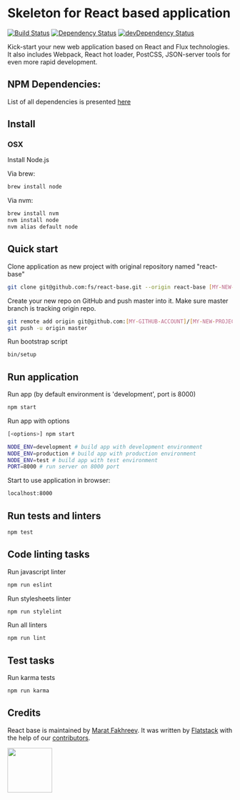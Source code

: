# Skeleton for React based application

[![Build Status](https://travis-ci.org/fs/react-base.svg?branch=master)](https://travis-ci.org/fs/react-base)
[![Dependency Status](https://david-dm.org/fs/react-base.svg?branch=master)](https://david-dm.org/fs/react-base)
[![devDependency Status](https://david-dm.org/fs/react-base/dev-status.svg?branch=master)](https://david-dm.org/fs/react-base#info=devDependencies)

Kick-start your new web application based on React and Flux technologies. It also includes Webpack, React hot loader, PostCSS, JSON-server tools for even more rapid development.

## NPM Dependencies:

List of all dependencies is presented [here](https://github.com/fs/react-base/blob/master/package.json)

## Install
### OSX

Install Node.js

Via brew:
```bash
brew install node
```

Via nvm:
```bash
brew install nvm
nvm install node
nvm alias default node
```

## Quick start

Clone application as new project with original repository named "react-base"

```bash
git clone git@github.com:fs/react-base.git --origin react-base [MY-NEW-PROJECT]
```

Create your new repo on GitHub and push master into it.
Make sure master branch is tracking origin repo.

```bash
git remote add origin git@github.com:[MY-GITHUB-ACCOUNT]/[MY-NEW-PROJECT].git
git push -u origin master
```

Run bootstrap script

```bash
bin/setup
```

## Run application

Run app (by default environment is 'development', port is 8000)

```bash
npm start
```

Run app with options

```bash
[<options>] npm start
```

```bash
NODE_ENV=development # build app with development environment
NODE_ENV=production # build app with production environment
NODE_ENV=test # build app with test environment
PORT=8000 # run server on 8000 port
```

Start to use application in browser:

```bash
localhost:8000
```

## Run tests and linters

```bash
npm test
```

## Code linting tasks

Run javascript linter
```bash
npm run eslint
```

Run stylesheets linter
```bash
npm run stylelint
```

Run all linters
```bash
npm run lint
```

## Test tasks

Run karma tests
```bash
npm run karma
```

## Credits

React base is maintained by [Marat Fakhreev](http://github.com/maratfakhreev).
It was written by [Flatstack](http://www.flatstack.com) with the help of our
[contributors](http://github.com/fs/react-base/contributors).

[<img src="http://www.flatstack.com/logo.svg" width="100"/>](http://www.flatstack.com)
